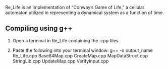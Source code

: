 Re_Life is an implementation of “Conway’s Game of Life,” a cellular automaton utilized in representing a dynamical system as a function of time.


Compiling using g++
-------------------

1. Open a terminal in Re_Life containing the .cpp files

2. Paste the following into your terminal window:
   g++ -o output_name Re_Life.cpp Base64Map.cpp CreateMap.cpp MapDataStruct.cpp StringLib.cpp UpdateMap.cpp VerifyInput.cpp
